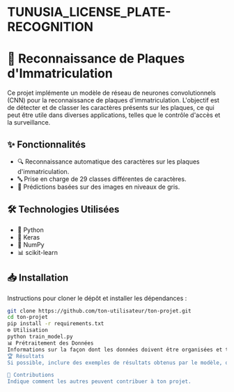 # TUNUSIA_LICENSE_PLATE-RECOGNITION
# 🚗 Reconnaissance de Plaques d'Immatriculation

Ce projet implémente un modèle de réseau de neurones convolutionnels (CNN) pour la reconnaissance de plaques d'immatriculation.
L'objectif est de détecter et de classer les caractères présents sur les plaques, 
ce qui peut être utile dans diverses applications, telles que le contrôle d'accès et la surveillance.

## ✨ Fonctionnalités

- 🔍 Reconnaissance automatique des caractères sur les plaques d'immatriculation.
- 🔤 Prise en charge de 29 classes différentes de caractères.
- 📸 Prédictions basées sur des images en niveaux de gris.

## 🛠️ Technologies Utilisées

- 🐍 Python
- 🔷 Keras
- 🔢 NumPy
- 📊 scikit-learn

## 📥 Installation

Instructions pour cloner le dépôt et installer les dépendances :

```bash
git clone https://github.com/ton-utilisateur/ton-projet.git
cd ton-projet
pip install -r requirements.txt
⚙️ Utilisation
python train_model.py
📊 Prétraitement des Données
Informations sur la façon dont les données doivent être organisées et traitées avant d'être utilisées.
🏆 Résultats
Si possible, inclure des exemples de résultats obtenus par le modèle, ou des métriques de performance.

🤝 Contributions
Indique comment les autres peuvent contribuer à ton projet.
